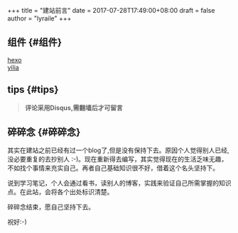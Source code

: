 +++
title = "建站前言"
date = 2017-07-28T17:49:00+08:00
draft = false
author = "lyraile"
+++

## 组件 {#组件}

[hexo](https://hexo.io/zh-cn/docs/) <br/>
[yilia](https://github.com/litten/hexo-theme-yilia) <br/>


## tips {#tips}

> **评论采用Disqus,需翻墙后才可留言** <br/>


## 碎碎念 {#碎碎念}

其实在建站之前已经有过一个blog了,但是没有保持下去。原因个人觉得别人已经,没必要重复的去抄别人 :-)。现在重新得去编写，其实觉得现在的生活乏味无趣，不如找个事情来充实自己。再者自己基础知识很不好，借着这个名头坚持下。 <br/>

说到学习笔记，个人会通过看书，读别人的博客，实践来验证自己所需掌握的知识点。在此站，会将各个出处标识清楚。 <br/>

碎碎念结束，愿自己坚持下去。 <br/>

祝好:-)


